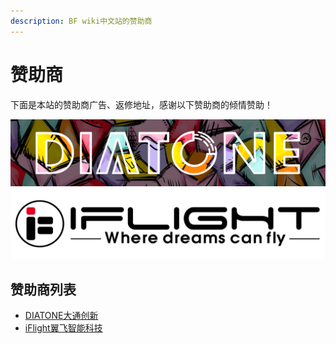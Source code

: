 ```yaml
---
description: BF wiki中文站的赞助商
---
```


# 赞助商

下面是本站的赞助商广告、返修地址，感谢以下赞助商的倾情赞助！

[![](../.gitbook/assets/diatone.png)](https://www.jahoooo.cn/) [![](../.gitbook/assets/iflight-rc.jpg)](https://iflight-rc.taobao.com) 

## 赞助商列表

* [DIATONE大通创新](https://www.jahoooo.cn/)
* [iFlight翼飞智能科技](https://iflight-rc.taobao.com)

